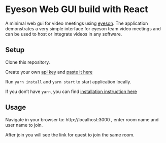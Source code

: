# Eyeson Web GUI build with React

A minimal web gui for video meetings using [eyeson](https://eyeson.team/). The application
demonstrates a very simple interface for eyeson team video meetings and can
be used to host or integrate videos in any software.

## Setup

Clone this repository.

Create your own [api key](https://accounts.eyeson.team/) and [paste it here](src/API/axios.js)

Run `yarn install` and `yarn start` to start application locally.

If you don’t have `yarn`, you can find [installation instruction here](https://yarnpkg.com/getting-started/install)

## Usage

Navigate in your browser to: http://localhost:3000 , enter room name and user name to join.

After join you will see the link for quest to join the same room.
